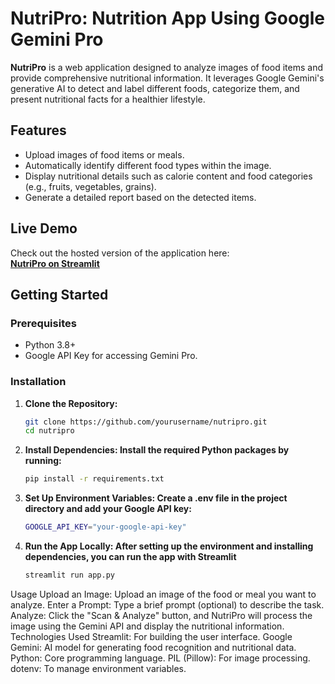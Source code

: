 # NutriPro: Nutrition App Using Google Gemini Pro

**NutriPro** is a web application designed to analyze images of food items and provide comprehensive nutritional information. It leverages Google Gemini's generative AI to detect and label different foods, categorize them, and present nutritional facts for a healthier lifestyle.

## Features
- Upload images of food items or meals.
- Automatically identify different food types within the image.
- Display nutritional details such as calorie content and food categories (e.g., fruits, vegetables, grains).
- Generate a detailed report based on the detected items.

## Live Demo
Check out the hosted version of the application here:  
[**NutriPro on Streamlit**](https://nutripro.streamlit.app/)

## Getting Started

### Prerequisites
- Python 3.8+
- Google API Key for accessing Gemini Pro.

### Installation

1. **Clone the Repository:**
   ```bash
   git clone https://github.com/yourusername/nutripro.git
   cd nutripro
2. **Install Dependencies: Install the required Python packages by running:**
   ```bash
   pip install -r requirements.txt
3. **Set Up Environment Variables: Create a .env file in the project directory and add your Google API key:**
   ```bash
   GOOGLE_API_KEY="your-google-api-key"
4. **Run the App Locally: After setting up the environment and installing dependencies, you can run the app with Streamlit**
   ```bash
   streamlit run app.py
Usage
Upload an Image: Upload an image of the food or meal you want to analyze.
Enter a Prompt: Type a brief prompt (optional) to describe the task.
Analyze: Click the "Scan & Analyze" button, and NutriPro will process the image using the Gemini API and display the nutritional information.
Technologies Used
Streamlit: For building the user interface.
Google Gemini: AI model for generating food recognition and nutritional data.
Python: Core programming language.
PIL (Pillow): For image processing.
dotenv: To manage environment variables.
